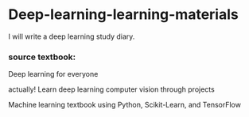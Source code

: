 # Deep-learning-learning-materials

I will write a deep learning study diary.

### source textbook:
Deep learning for everyone

actually! Learn deep learning computer vision through projects

Machine learning textbook using Python, Scikit-Learn, and TensorFlow



